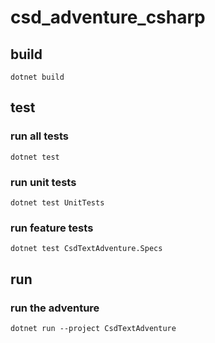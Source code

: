 # csd_adventure_csharp

## build
```
dotnet build
```

## test
### run all tests
```
dotnet test 
```

### run unit tests
```
dotnet test UnitTests
```

### run feature tests
```
dotnet test CsdTextAdventure.Specs
```

## run
### run the adventure
```
dotnet run --project CsdTextAdventure
```